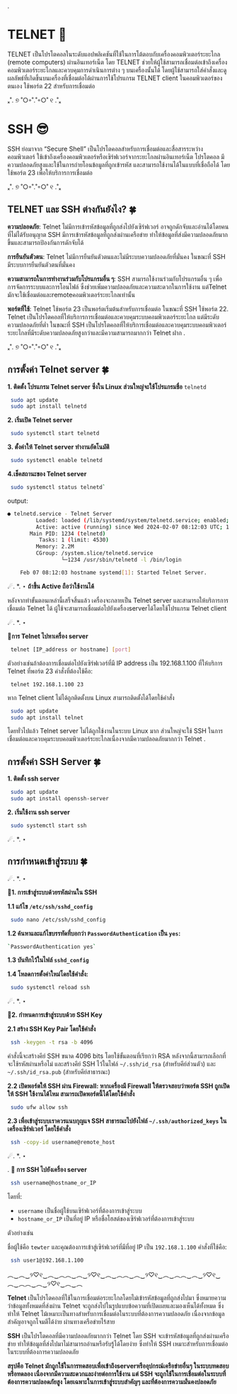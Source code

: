 ﻿.

#  TELNET 🙂

TELNET เป็นโปรโตคอลในระดับแอปพลิเคชันที่ใช้ในการโต้ตอบกับเครื่องคอมพิวเตอร์ระยะไกล (remote computers) ผ่านอินเทอร์เน็ต โดย TELNET ช่วยให้ผู้ใช้สามารถเชื่อมต่อเข้าถึงเครื่องคอมพิวเตอร์ระยะไกลและควบคุมการดำเนินการต่าง ๆ บนเครื่องนั้นได้ โดยผู้ใช้สามารถใส่คำสั่งและดูผลลัพธ์ที่เกิดขึ้นบนเครื่องที่เชื่อมต่อได้ผ่านการใช้โปรแกรม TELNET client ในคอมพิวเตอร์ของตนเอง ใช้พอร์ต 22 สำหรับการเชื่อมต่อ

ₓ˚. ୭ ˚○◦˚.˚◦○˚ ୧ .˚ₓ


# SSH    😎

SSH ย่อมาจาก “Secure Shell” เป็นโปรโตคอลสำหรับการเชื่อมต่อและสื่อสารระหว่างคอมพิวเตอร์ ใช้เข้าถึงเครื่องคอมพิวเตอร์หรือเซิร์ฟเวอร์จากระยะไกลผ่านอินเทอร์เน็ต โปรโตคอล มีความปลอดภัยสูงและใช้ในการถ่ายโอนข้อมูลที่ถูกเข้ารหัส และสามารถใช้งานได้ในแบบที่เชื่อถือได้ โดยใช้พอร์ต 23 เพื่อให้บริการการเชื่อมต่อ

ₓ˚. ୭ ˚○◦˚.˚◦○˚ ୧ .˚ₓ

## TELNET และ SSH ต่างกันยังไง? 🍀

**ความปลอดภัย**: Telnet ไม่มีการเข้ารหัสข้อมูลที่ถูกส่งไปยังเซิร์ฟเวอร์ อาจถูกดักจับและอ่านได้โดยคนที่ไม่ได้รับอนุญาต SSH มีการเข้ารหัสข้อมูลที่ถูกส่งผ่านเครือข่าย ทำให้ข้อมูลที่ส่งมีความปลอดภัยมากขึ้นและสามารถป้องกันการดักจับได้ 

**การยืนยันตัวตน**: Telnet ไม่มีการยืนยันตัวตนและไม่มีระบบความปลอดภัยที่มั่นคง ในขณะที่ SSH มีระบบการยืนยันตัวตนที่มั่นคง

**ความสามารถในการทำงานร่วมกับโปรแกรมอื่น ๆ**: SSH สามารถใช้งานร่วมกับโปรแกรมอื่น ๆ เพื่อการจัดการระบบและการโอนไฟล์ ซึ่งช่วยเพิ่มความปลอดภัยและความสะดวกในการใช้งาน แต่Telnet มักจะใช้เชื่อมต่อและremoteคอมพิวเตอร์ระยะไกลเท่านั้น 

**พอร์ตที่ใช้**: Telnet ใช้พอร์ต 23 เป็นพอร์ตเริ่มต้นสำหรับการเชื่อมต่อ ในขณะที่ SSH ใช้พอร์ต 22. Telnet เป็นโปรโตคอลที่ให้บริการการเชื่อมต่อและควบคุมระบบคอมพิวเตอร์ระยะไกล แต่มีระดับความปลอดภัยที่ต่ำ ในขณะที่ SSH เป็นโปรโตคอลที่ให้บริการเชื่อมต่อและควบคุมระบบคอมพิวเตอร์ระยะไกลที่มีระดับความปลอดภัยสูงกว่าและมีความสามารถมากกว่า Telnet ฝาก
.

ₓ˚. ୭ ˚○◦˚.˚◦○˚ ୧ .˚ₓ



##   การตั้งค่า Telnet server  🍀

**1. ติดตั้ง โปรแกรม Telnet server ซึ่งใน Linux ส่วนใหญ่จะใช้โปรแกรมชื่อ** `telnetd`
```bash		
 sudo apt update
 sudo apt install telnetd
```
**2. เริ่มเปิด Telnet server**
```bash
 sudo systemctl start telnetd
```
**3. ตั้งค่าให้ Telnet server ทำงานอัตโนมัติ**
```bash
 sudo systemctl enable telnetd
```	
**4.เช็คสถานะของ Telnet server**
```bash
 sudo systemctl status telnetd`
```

output:
```bash
● telnetd.service - Telnet Server
	     Loaded: loaded (/lib/systemd/system/telnetd.service; enabled; vendor preset: enabled)
	     Active: active (running) since Wed 2024-02-07 08:12:03 UTC; 1 day 15h ago
	   Main PID: 1234 (telnetd)
	      Tasks: 1 (limit: 4530)
	     Memory: 2.2M
	     CGroup: /system.slice/telnetd.service
	             └─1234 /usr/sbin/telnetd -l /bin/login

	Feb 07 08:12:03 hostname systemd[1]: Started Telnet Server.
```

☄. *. ⋆ **ถ้าขึ้น Active ถือว่าใช้งานได้** 

หลังจากทำขั้นตอนเหล่านี้เสร็จสิ้นแล้ว เครื่องจะกลายเป็น Telnet server และสามารถให้บริการการเชื่อมต่อ Telnet ได้ 
ผู้ใช้จะสามารถเชื่อมต่อไปยังเครื่องserverได้โดยใช้โปรแกรม Telnet client 

☄. *. ⋆

**💮การ Telnet ไปหาเครื่อง server** 
``` bash
 telnet [IP_address or hostname] [port]
```

ตัวอย่างเช่นถ้าต้องการเชื่อมต่อไปยังเซิร์ฟเวอร์ที่มี IP address เป็น 192.168.1.100 ที่ให้บริการ Telnet ที่พอร์ต 23 คำสั่งที่ต้องใช้คือ: 
```
 telnet 192.168.1.100 23 
```
หาก Telnet client ไม่ได้ถูกติดตั้งบน Linux สามารถติดตั้งได้โดยใช้คำสั่ง
``` bash
 sudo apt update
 sudo apt install telnet
```


โดยทั่วไปแล้ว Telnet server ไม่ได้ถูกใช้งานในระบบ Linux มาก ส่วนใหญ่จะใช้ SSH ในการเชื่อมต่อและควบคุมระบบคอมพิวเตอร์ระยะไกลเนื่องจากมีความปลอดภัยมากกว่า Telnet
.

## การตั้งค่า SSH Server 🍀

**1. ติดตั้ง ssh server**
```bash
 sudo apt update
 sudo apt install openssh-server
```
**2. เริ่มใช้งาน ssh server**
```bash
 sudo systemctl start ssh
```
☄. *. ⋆

## การกำหนดเข้าสู่ระบบ 🍀
☄. *. ⋆

**💮1. การเข้าสู่ระบบด้วยรหัสผ่านใน SSH**
	
**1.1 แก้ไข `/etc/ssh/sshd_config `**
```bash
 sudo nano /etc/ssh/sshd_config
```
**1.2  ค้นหาและแก้ไขบรรทัดที่บอกว่า `PasswordAuthentication` เป็น `yes`:**
```bash
`PasswordAuthentication yes`
```

**1.3 บันทึกไว้ในไฟล์ `sshd_config`**

**1.4  โหลดการตั้งค่าใหม่โดยใช้คำสั่ง:**

```bash
 sudo systemctl reload ssh
```

☄. *. ⋆
	
 **💮2. กำหนดการเข้าสู่ระบบด้วย SSH Key**

**2.1 สร้าง SSH Key Pair โดยใช้คำสั่ง**
```bash
 ssh -keygen -t rsa -b 4096
```	
คำสั่งนี้จะสร้างคีย์ SSH ขนาด 4096 bits โดยใช้ขั้นตอนที่เรียกว่า RSA หลังจากนี้สามารถเลือกที่จะใช้รหัสผ่านหรือไม่ และสร้างคีย์ SSH ไว้ในไฟล์ `~/.ssh/id_rsa` (สำหรับคีย์ส่วนตัว) และ `~/.ssh/id_rsa.pub` (สำหรับคีย์สาธารณะ)



****2.2 **เปิดพอร์ตให้ SSH ผ่าน Firewall**: หากเครื่องมี Firewall ให้ตรวจสอบว่าพอร์ต SSH ถูกเปิดให้ SSH ใช้งานได้ไหม สามารถเปิดพอร์ตนี้ได้โดยใช้คำสั่ง****
```bash
 sudo ufw allow ssh
```
**2.3  เพื่อเข้าสู่ระบบเราควรแนบกุญแจ SSH สาธารณะไปยังไฟล์ `~/.ssh/authorized_keys` ในเครื่องเซิร์ฟเวอร์ โดยใช้คำสั่ง**
```bash
 ssh -copy-id username@remote_host	
```
☄. *. ⋆



.
**💮 การ SSH ไปยังเครื่อง server** 
```bash
 ssh username@hostname_or_IP
```
โดยที่:
-   `username` เป็นชื่อผู้ใช้บนเซิร์ฟเวอร์ที่ต้องการเข้าสู่ระบบ
-   `hostname_or_IP` เป็นที่อยู่ IP หรือชื่อโฮสต์ของเซิร์ฟเวอร์ที่ต้องการเข้าสู่ระบบ

ตัวอย่างเช่น

ชื่อผู้ใช้คือ `tewter` และคุณต้องการเข้าสู่เซิร์ฟเวอร์ที่มีที่อยู่ IP เป็น `192.168.1.100` คำสั่งที่ใช้คือ:
```bash
 ssh user1@192.168.1.100
```

 

   

︵‿︵‿୨♡୧‿︵‿︵︵‿︵‿୨♡୧‿︵‿︵︵‿︵‿୨♡୧‿︵‿︵︵‿︵‿୨♡୧‿︵‿︵︵‿︵‿୨♡୧‿︵‿︵


**Telnet** เป็นโปรโตคอลที่ใช้ในการเชื่อมต่อระยะไกลโดยไม่เข้ารหัสข้อมูลที่ถูกส่งไปมา ซึ่งหมายความว่าข้อมูลทั้งหมดที่ส่งผ่าน Telnet จะถูกส่งไปในรูปแบบข้อความที่เปิดเผยและมองเห็นได้ทั้งหมด ซึ่งทำให้ Telnet ไม้เหมาะเป็นทางสำหรับการเชื่อมต่อในระบบที่ต้องการความปลอดภัย เนื่องจากข้อมูลสำคัญอาจถูกโจมตีได้ง่าย ผ่านทางเครือข่ายไร้สาย

**SSH** เป็นโปรโตคอลที่มีความปลอดภัยมากกว่า Telnet โดย SSH จะเข้ารหัสข้อมูลที่ถูกส่งผ่านเครือข่าย ทำให้ข้อมูลที่ส่งไปมาไม่สามารถอ่านหรือรับรู้ได้โดยง่าย ซึ่งทำให้ SSH เหมาะสำหรับการเชื่อมต่อในระบบที่ต้องการความปลอดภัย 

 **สรุปคือ Telnet มักถูกใช้ในการทดสอบเพื่อเข้าถึงserverหรืออุปกรณ์เครือข่ายอื่นๆ ในระบบทดสอบหรือทดลอง เนื่องจากมีความสะดวกและง่ายต่อการใช้งาน แต่ SSH จะถูกใช้ในการเชื่อมต่อในระบบที่ต้องการความปลอดภัยสูง โดยเฉพาะในการเข้าสู่ระบบสำคัญๆ และที่ต้องการความมั่นคงปลอดภัย**

